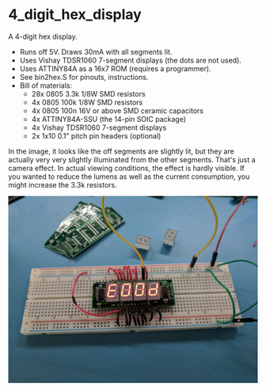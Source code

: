 # 4_digit_hex_display
A 4-digit hex display.

* Runs off 5V. Draws 30mA with all segments lit.
* Uses Vishay TDSR1060 7-segment displays (the dots are not used).
* Uses ATTINY84A as a 16x7 ROM (requires a programmer).
* See bin2hex.S for pinouts, instructions.
* Bill of materials:
  * 28x 0805 3.3k 1/8W SMD resistors
  * 4x 0805 100k 1/8W SMD resistors
  * 4x 0805 100n 16V or above SMD ceramic capacitors
  * 4x ATTINY84A-SSU (the 14-pin SOIC package)
  * 4x Vishay TDSR1060 7-segment displays
  * 2x 1x10 0.1" pitch pin headers (optional)
  
In the image, it looks like the off segments are slightly lit, but they are actually very very slightly illuminated from the other segments. That's just a camera effect. In actual viewing conditions, the effect is hardly visible. If you wanted to reduce the lumens as well as the current consumption, you might increase the 3.3k resistors.

![Image of device](4_digit_hex_display_img.jpg)
